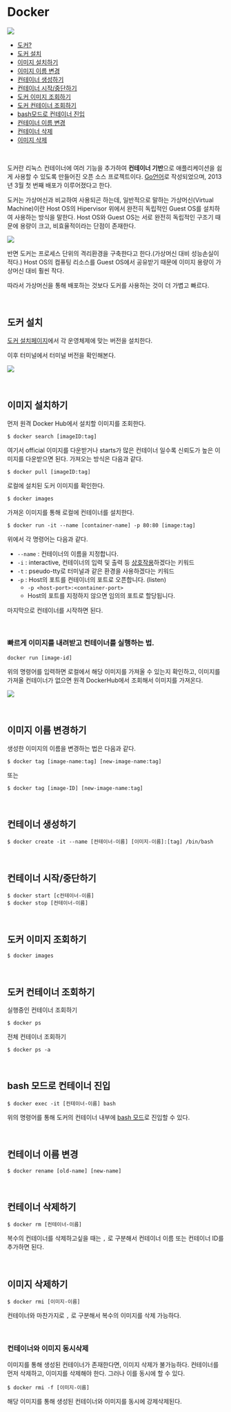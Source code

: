 # Docker

![](https://logz.io/wp-content/uploads/2016/01/docker-facebook.png)

- [도커?](#intro)
- [도커 설치](#installation)
- [이미지 설치하기](#create-image)
- [이미지 이름 변경](#rename-image)
- [컨테이너 생성하기](#create-container)
- [컨테이너 시작/중단하기](#control-container)
- [도커 이미지 조회하기](#images)
- [도커 컨테이너 조회하기](#ps)
- [bash모드로 컨테이너 진입](#exec-imageid-bash)
- [컨테이너 이름 변경](#change-container)
- [컨테이너 삭제](#rm-container)
- [이미지 삭제](#rmi-image)

<br>

<a name="intro"></a>도커란 리눅스 컨테이너에 여러 기능을 추가하여 **컨테이너 기반**으로 애플리케이션을 쉽게 사용할 수 있도록 만들어진 오픈 소스 프로젝트이다. [Go언어](https://golang.org/)로 작성되었으며, 2013년 3월 첫 번째 배포가 이루어졌다고 한다. 

도커는 가상머신과 비교하여 사용되곤 하는데, 일반적으로 말하는 가상머신(Virtual Machine)이란 Host OS의 Hipervisor 위에서 완전히 독립적인 Guest OS를 설치하여 사용하는 방식을 말한다. Host OS와 Guest OS는 서로 완전히 독립적인 구조기 때문에 용량이 크고, 비효율적이라는 단점이 존재한다. 

![](https://images.techhive.com/images/article/2016/05/virtualization-vs-containers-100663417-large.idge.png)

반면 도커는 프로세스 단위의 격리환경을 구축한다고 한다.(가상머신 대비 성능손실이 적다.) Host OS의 컴퓨팅 리소스를 Guest OS에서 공유받기 때문에 이미지 용량이 가상머신 대비 훨씬 작다.

따라서 가상머신을 통해 배포하는 것보다 도커를 사용하는 것이 더 가볍고 빠르다.

<br>

## <a name="installation"></a>도커 설치

[도커 설치페이지](https://docs.docker.com/install/)에서 각 운영체제에 맞는 버전을 설치한다.

이후 터미널에서 터미널 버전을 확인해본다. 

![](http://www.mediafire.com/convkey/e8e2/ys84iv0ru36jz09zg.jpg)

<br>

## <a name="create-image"></a>이미지 설치하기

먼저 원격 Docker Hub에서 설치할 이미지를 조회한다.

```
$ docker search [imageID:tag]
```



여기서 official 이미지를 다운받거나 starts가 많은 컨테이너 일수록 신뢰도가 높은 이미지를 다운받으면 된다. 가져오는 방식은 다음과 같다.

```
$ docker pull [imageID:tag]
```



로컬에 설치된 도커 이미지를 확인한다.

```
$ docker images
```



가져온 이미지를 통해 로컬에 컨테이너를 설치한다.

```
$ docker run -it --name [container-name] -p 80:80 [image:tag]
```

위에서 각 명령어는 다음과 같다.

- `--name` : 컨테이너의 이름을 지정합니다.
- `-i` : interactive, 컨테이너의 입력 및 출력 등 <u>상호작용</u>하겠다는 키워드
- `-t` : pseudo-tty로 터미널과 같은 환경을 사용하겠다는 키워드
- `-p` : Host의 포트를 컨테이너의 포트로 오픈합니다. (listen)
  - `-p <host-port>:<container-port>`
  - Host의 포트를 지정하지 않으면 임의의 포트로 할당됩니다.



마지막으로 컨테이너를 시작하면 된다.

<br>

### 빠르게 이미지를 내려받고 컨테이너를 실행하는 법.

`docker run [image-id]`

위의 명령어를 입력하면 로컬에서 해당 이미지를 가져올 수 있는지 확인하고, 이미지를 가져올 컨테이너가 없으면 원격 DockerHub에서 조회해서 이미지를 가져온다.

![](http://www.mediafire.com/convkey/7c4a/0m31smg83y1l94dzg.jpg)

<br>

## <a name="rename-image"></a>이미지 이름 변경하기

생성한 이미지의 이름을 변경하는 법은 다음과 같다.

```
$ docker tag [image-name:tag] [new-image-name:tag]
```

또는

```
$ docker tag [image-ID] [new-image-name:tag]
```

<br>

## <a name="create-container"></a>컨테이너 생성하기

~~~
$ docker create -it --name [컨테이너-이름] [이미지-이름]:[tag] /bin/bash
~~~

<br>

## <a name="control-container"></a>컨테이너 시작/중단하기

```
$ docker start [c컨테이너-이름]
$ docker stop [컨테이너-이름]
```

<br>

## <a name="images"></a>도커 이미지 조회하기

~~~
$ docker images
~~~

<br>

## <a name="ps"></a>도커 컨테이너 조회하기

실행중인 컨테이너 조회하기

~~~
$ docker ps
~~~

전체 컨테이너 조회하기

~~~
$ docker ps -a
~~~

<br>

## <a name="exec-imageid-bash"></a>bash 모드로 컨테이너 진입

```
$ docker exec -it [컨테이너-이름] bash
```

위의 명령어를 통해 도커의 컨테이너 내부에 <a href="https://ko.wikipedia.org/wiki/%EB%B0%B0%EC%8B%9C_(%EC%9C%A0%EB%8B%89%EC%8A%A4_%EC%85%B8">bash 모드</a>로 진입할 수 있다.

<br>

## <a name="change-container"></a>컨테이너 이름 변경

~~~
$ docker rename [old-name] [new-name]
~~~

<br>

## <a name="rm-container"></a>컨테이너 삭제하기

~~~
$ docker rm [컨테이너-이름]
~~~

복수의 컨테이너를 삭제하고싶을 때는 `,` 로 구분해서 컨테이너 이름 또는 컨테이너 ID를 추가하면 된다.

<br>

## <a name="rmi-image"></a>이미지 삭제하기

~~~
$ docker rmi [이미지-이름]
~~~

컨테이너와 마찬가지로  `,` 로 구분해서 복수의 이미지를 삭제 가능하다.

<br>

### 컨테이너와 이미지 동시삭제

이미지를 통해 생성된 컨테이너가 존재한다면, 이미지 삭제가 불가능하다. 컨테이너를 먼저 삭제하고, 이미지를 삭제해야 한다. 그러나 이를 동시에 할 수 있다.

~~~
$ docker rmi -f [이미지-이름]
~~~

해당 이미지를 통해 생성된 컨테이너와 이미지를 동시에 강제삭제된다.

<br>
